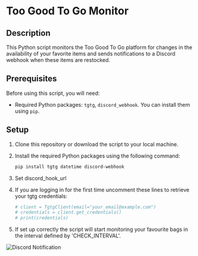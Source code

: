 # Too Good To Go Monitor

## Description

This Python script monitors the Too Good To Go platform for changes in the availability of your favorite items and sends notifications to a Discord webhook when these items are restocked.

## Prerequisites

Before using this script, you will need:

- Required Python packages: `tgtg`, `discord_webhook`. You can install them using `pip`.

## Setup

1. Clone this repository or download the script to your local machine.

2. Install the required Python packages using the following command:

   ```bash
   pip install tgtg datetime discord-webhook
3. Set discord_hook_url
4. If you are logging in for the first time uncomment these lines to retrieve your tgtg credentials: 
   ```python
   # client = TgtgClient(email="your_email@example.com")
   # credentials = client.get_credentials()
   # print(credentials)
5. If set up correctly the script will start monitoring your favourite bags in the interval defined by 'CHECK_INTERVAL'. 


![Discord Notification](discord_notification.png)

